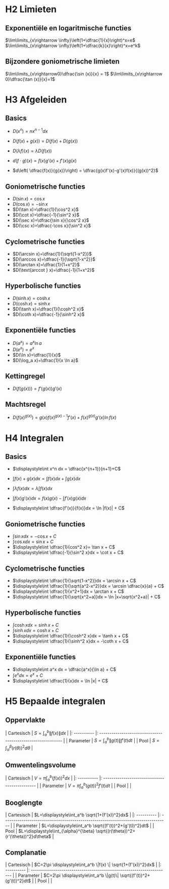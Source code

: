 # H2 Limieten

## Exponentiële en logaritmische functies

$\lim\limits_{x\rightarrow \infty}\left(1+\dfrac{1}{x}\right)^x=e$
$\lim\limits_{x\rightarrow \infty}\left(1+\dfrac{k}{x}\right)^x=e^k$
## Bijzondere goniometrische limieten

$\lim\limits_{x\rightarrow0}\dfrac{\sin (x)}{x} = 1$
$\lim\limits_{x\rightarrow 0}\dfrac{\tan (x)}{x}=1$
# H3 Afgeleiden
## Basics

- $D(x^n)=nx^{n-1}dx$
- $D(f(x)+g(x))= D(f(x)+ D(g(x))$
- $D(\lambda f)(x)= \lambda D(f(x))$

- $d(f \cdot g)(x) = f(x)g'(x)+f'(x)g(x)$
- $d\left( \dfrac{f(x)}{g(x)}\right) = \dfrac{g(x)f'(x)-g'(x)f(x)}{(g(x))^2}$
## Goniometrische functies

- $D(\sin x)=\cos x$
- $D(\cos x)=-\sin x$
- $D(\tan x)=\dfrac{1}{\cos^2 x}$
- $D(\cot x)=\dfrac{-1}{\sin^2 x}$
- $D(\sec x)=\dfrac{\sin x}{\cos^2 x}$
- $D(\csc x)=\dfrac{-\cos x}{\sin^2 x}$
## Cyclometrische functies

- $D(\arcsin x)=\dfrac{1}{\sqrt{1-x^2}}$
- $D(\arccos x)=\dfrac{-1}{\sqrt{1-x^2}}$
- $D(\arctan x)=\dfrac{1}{1+x^2}$
- $D(\text{arccot } x)=\dfrac{-1}{1+x^2}$
## Hyperbolische functies

- $D(\sinh x)=\cosh x$
- $D(\cosh x)=\sinh x$
- $D(\tanh x)=\dfrac{1}{\cosh^2 x}$
- $D(\coth x)=\dfrac{-1}{\sinh^2 x}$
## Exponentiële functies

- $D(a^x)=a^x \ln a$
- $D(e^x)=e^x$
- $D(\ln x)=\dfrac{1}{x}$
- $D(\log_a x)=\dfrac{1}{x \ln a}$
## Kettingregel

- $D(f(g(x)))=f'(g(x))g'(x)$
## Machtsregel
- $D(f(x)^{g(x)})=g(x)f(x)^{g(x)-1}f'(x)+f(x)^{g(x)}g'(x)\ln f(x)$

# H4 Integralen

## Basics

- $\displaystyle\int x^n dx = \dfrac{x^{n+1}}{n+1}+C$
- $\displaystyle\int f(x)+g(x)dx = \displaystyle\int f(x)dx + \displaystyle\int g(x)dx$
- $\displaystyle\int \lambda f(x)dx = \lambda \displaystyle\int f(x)dx$

- $\displaystyle\int f(x)g'(x)dx = f(x)g(x)-\displaystyle\int f'(x)g(x)dx$
- $\displaystyle\int \dfrac{f'(x)}{f(x)}dx = \ln |f(x)| + C$

## Goniometrische functies

- $\displaystyle\int \sin x dx = -\cos x + C$
- $\displaystyle\int \cos x dx = \sin x + C$
- $\displaystyle\int \dfrac{1}{cos^2 x}= \tan x + C$
- $\displaystyle\int \dfrac{-1}{\sin^2 x}dx = \cot x + C$

## Cyclometrische functies

- $\displaystyle\int \dfrac{1}{\sqrt{1-x^2}}dx = \arcsin x + C$
- $\displaystyle\int \dfrac{1}{\sqrt{a^2-x^2}}dx = \arcsin \dfrac{x}{a} + C$
- $\displaystyle\int \dfrac{1}{x^2+1}dx = \arctan x + C$
- $\displaystyle\int \dfrac{1}{\sqrt{x^2+a}}dx = \ln |x+\sqrt{x^2+a}| + C$

## Hyperbolische functies

- $\displaystyle\int \cosh x dx = \sinh x + C$
- $\displaystyle\int \sinh x dx = \cosh x + C$
- $\displaystyle\int \dfrac{1}{\cosh^2 x}dx = \tanh x + C$
- $\displaystyle\int \dfrac{1}{\sinh^2 x}dx = -\coth x + C$

## Exponentiële functies

- $\displaystyle\int a^x dx = \dfrac{a^x}{\ln a} + C$
- $\displaystyle\int e^x dx = e^x + C$
- $\displaystyle\int \dfrac{1}{x}dx = \ln |x| + C$

# H5 Bepaalde integralen

## Oppervlakte

| Cartesisch | $S=\displaystyle\int_a^b \|f(x)\|dx$                        |
|: ---------- |: ----------------------------------------------------------- |
| Parameter  | $S=\displaystyle\int_a^b \|g(t)\|f'(t)dt$                   |
| Pool       | $S=\displaystyle\int_{\alpha}^{\beta} (r(\theta))^2d\theta$ |

## Omwentelingsvolume

| Cartesisch | $V=\pi \displaystyle\int_a^b (f(x))^2dx$      |
|: ---------- |: --------------------------------------------- |
| Parameter  | $V=\pi \displaystyle\int_a^b (g(t))^2f'(t)dt$ |
| Pool       |                                               |

## Booglengte

| Cartesisch | $L=\displaystyle\int_a^b \sqrt{1+(f'(x))^2}dx$                                    |
|: ---------- |: --------------------------------------------------------------------------------- |
| Parameter  | $L=\displaystyle\int_a^b \sqrt{(f'(t))^2+(g'(t))^2}dt$                            |
| Pool       | $L=\displaystyle\int_{\alpha}^{\beta} \sqrt{(r(\theta))^2+(r'(\theta))^2}d\theta$ |

## Complanatie

| Cartesisch | $C=2\pi \displaystyle\int_a^b \|f(x) \| \sqrt{1+(f'(x))^2}dx$        |
|: ---------- |: -------------------------------------------------------------------- |
| Parameter  | $C=2\pi \displaystyle\int_a^b \|g(t)\| \sqrt{(f'(t))^2+(g'(t))^2}dt$ |
| Pool       |                                                                      |
